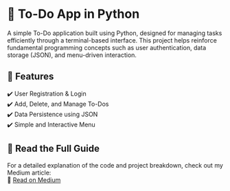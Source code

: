 # 📝 To-Do App in Python
A simple To-Do application built using Python, designed for managing tasks efficiently through a terminal-based interface. This project helps reinforce fundamental programming concepts such as user authentication, data storage (JSON), and menu-driven interaction.

## 🚀 Features
✔️ User Registration & Login </br>
✔️ Add, Delete, and Manage To-Dos </br>
✔️ Data Persistence using JSON </br>
✔️ Simple and Interactive Menu </br>


## 📖 Read the Full Guide
For a detailed explanation of the code and project breakdown, check out my Medium article: </br>
🔗 [Read on Medium](https://medium.com/@mujahxd/boost-your-python-skills-with-a-simple-yet-powerful-to-do-list-efaa38305a92)

